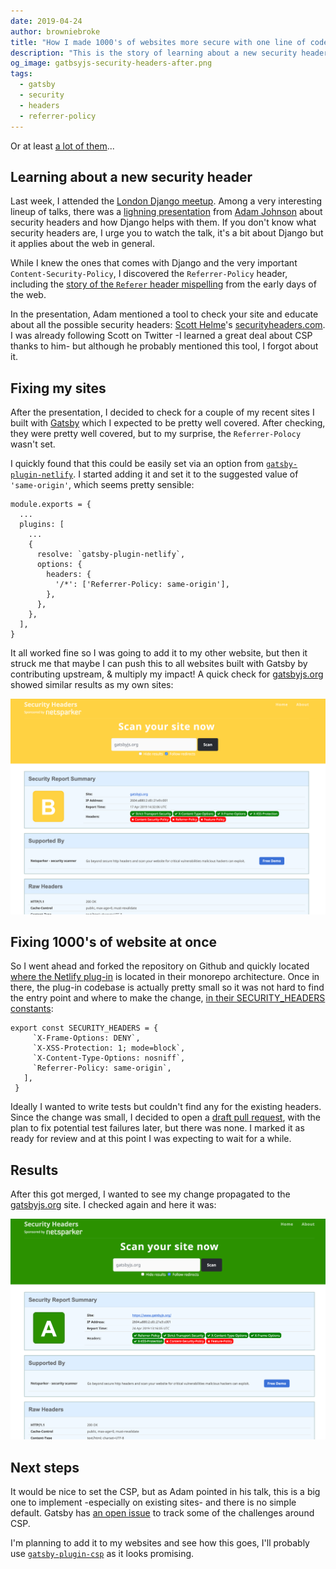 ```yaml
---
date: 2019-04-24
author: browniebroke
title: "How I made 1000's of websites more secure with one line of code"
description: "This is the story of learning about a new security header, added it to Gatsby, and made tons of sites more secure"
og_image: gatbsyjs-security-headers-after.png
tags:
  - gatsby
  - security
  - headers
  - referrer-policy
---
```


Or at least [a lot of them](https://github.com/search?l=JavaScript&o=desc&q=gatsby-plugin-netlify&s=indexed&type=Code)...

## Learning about a new security header

Last week, I attended the [London Django meetup](https://www.meetup.com/djangolondon/). Among a very interesting lineup of talks, there was a [lighning presentation](https://skillsmatter.com/skillscasts/13859-london-django-lightening-talk) from [Adam Johnson](https://adamj.eu/) about security headers and how Django helps with them. If you don't know what security headers are, I urge you to watch the talk, it's a bit about Django but it applies about the web in general.

While I knew the ones that comes with Django and the very important `Content-Security-Policy`, I discovered the `Referrer-Policy` header, including the [story of the `Referer` header mispelling](https://books.google.co.uk/books?id=3EybAgAAQBAJ&pg=PT541&lpg=PT541&redir_esc=y#v=onepage&q&f=false) from the early days of the web.

In the presentation, Adam mentioned a tool to check your site and educate about all the possible security headers: [Scott Helme](https://twitter.com/Scott_Helme)'s [securityheaders.com](https://securityheaders.com/). I was already following Scott on Twitter -I learned a great deal about CSP thanks to him- but although he probably mentioned this tool, I forgot about it.

## Fixing my sites

After the presentation, I decided to check for a couple of my recent sites I built with [Gatsby](https://www.gatsbyjs.org/) which I expected to be pretty well covered. After checking, they were pretty well covered, but to my surprise, the `Referrer-Polocy` wasn't set.

I quickly found that this could be easily set via an option from [`gatsby-plugin-netlify`](https://www.gatsbyjs.org/packages/gatsby-plugin-netlify/). I started adding it and set it to the suggested value of `'same-origin'`, which seems pretty sensible:

```js{7-11}
module.exports = {
  ...
  plugins: [
    ...
    {
      resolve: `gatsby-plugin-netlify`,
      options: {
        headers: {
          '/*': ['Referrer-Policy: same-origin'],
        },
      },
    },
  ],
}
```

It all worked fine so I was going to add it to my other website, but then it struck me that maybe I can push this to all websites built with Gatsby by contributing upstream, & multiply my impact! A quick check for [gatsbyjs.org](https://gatsbyjs.org) showed similar results as my own sites:

![Gatsbyjs.org security headers report before](gatbsyjs-security-headers-before.png)

## Fixing 1000's of website at once

So I went ahead and forked the repository on Github and quickly located [where the Netlify plug-in](https://github.com/gatsbyjs/gatsby/tree/master/packages/gatsby-plugin-netlify) is located in their monorepo architecture. Once in there, the plug-in codebase is actually pretty small so it was not hard to find the entry point and where to make the change, [in their SECURITY_HEADERS constants](https://github.com/gatsbyjs/gatsby/blob/5ef65a4a8783a9a81c3680d532432a26d2f4a27d/packages/gatsby-plugin-netlify/src/constants.js#L19-L26):

```js{5}
export const SECURITY_HEADERS = {
     `X-Frame-Options: DENY`,
     `X-XSS-Protection: 1; mode=block`,
     `X-Content-Type-Options: nosniff`,
     `Referrer-Policy: same-origin`,
   ],
 }
```

Ideally I wanted to write tests but couldn't find any for the existing headers. Since the change was small, I decided to open a [draft pull request](https://github.blog/2019-02-14-introducing-draft-pull-requests/), with the plan to fix potential test failures later, but there was none. I marked it as ready for review and at this point I was expecting to wait for a while.

## Results

After this got merged, I wanted to see my change propagated to the [gatsbyjs.org](https://gatsbyjs.org) site. I checked again and here it was:

![Gatsbyjs.org security headers report after](gatbsyjs-security-headers-after.png)

## Next steps

It would be nice to set the CSP, but as Adam pointed in his talk, this is a big one to implement -especially on existing sites- and there is no simple default. Gatsby has [an open issue](https://github.com/gatsbyjs/gatsby/issues/10890) to track some of the challenges around CSP.

I'm planning to add it to my websites and see how this goes, I'll probably use [`gatsby-plugin-csp`](https://github.com/bejamas/gatsby-plugin-csp) as it looks promising.
